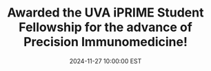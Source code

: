 ---
title: "Awarded the UVA iPRIME Student Fellowship for the advance of Precision Immunomedicine!"
date: 2024-11-27 10:00:00 EST
---